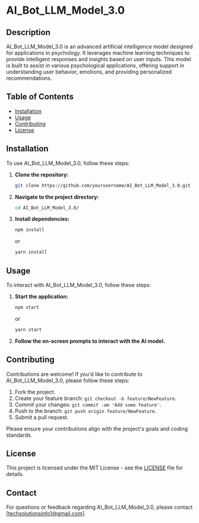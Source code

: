 

# AI_Bot_LLM_Model_3.0

## Description
AI_Bot_LLM_Model_3.0 is an advanced artificial intelligence model designed for applications in psychology. It leverages machine learning techniques to provide intelligent responses and insights based on user inputs. This model is built to assist in various psychological applications, offering support in understanding user behavior, emotions, and providing personalized recommendations.

## Table of Contents
- [Installation](#installation)
- [Usage](#usage)
- [Contributing](#contributing)
- [License](#license)

## Installation
To use AI_Bot_LLM_Model_3.0, follow these steps:

1. **Clone the repository:**
   ```sh
   git clone https://github.com/yourusername/AI_Bot_LLM_Model_3.0.git
   ```
2. **Navigate to the project directory:**
   ```sh
   cd AI_Bot_LLM_Model_3.0/
   ```
3. **Install dependencies:**
   ```sh
   npm install
   ```
   or
   ```sh
   yarn install
   ```

## Usage
To interact with AI_Bot_LLM_Model_3.0, follow these steps:

1. **Start the application:**
   ```sh
   npm start
   ```
   or
   ```sh
   yarn start
   ```
2. **Follow the on-screen prompts to interact with the AI model.**

## Contributing
Contributions are welcome! If you'd like to contribute to AI_Bot_LLM_Model_3.0, please follow these steps:

1. Fork the project.
2. Create your feature branch: `git checkout -b feature/NewFeature`.
3. Commit your changes: `git commit -am 'Add some feature'`.
4. Push to the branch: `git push origin feature/NewFeature`.
5. Submit a pull request.

Please ensure your contributions align with the project's goals and coding standards.

## License
This project is licensed under the MIT License - see the [LICENSE](LICENSE) file for details.

## Contact
For questions or feedback regarding AI_Bot_LLM_Model_3.0, please contact [techsolutionsinfo1@gmail.com].

